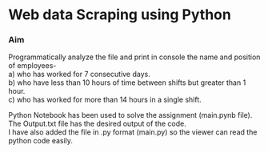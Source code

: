 # Web data Scraping using Python
### Aim
Programmatically analyze the file and print in console the name and position of employees-  
a) who has worked for 7 consecutive days.  
b) who have less than 10 hours of time between shifts but greater than 1 hour.  
c) who has worked for more than 14 hours in a single shift.  
      
Python Notebook has been used to solve the assignment (main.pynb file).  
The Output.txt file has the desired output of the code.  
I have also added the file in .py format (main.py) so the viewer can read the python code easily.
